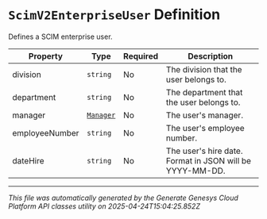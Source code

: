 # `ScimV2EnterpriseUser` Definition

Defines a SCIM enterprise user.

| Property | Type | Required | Description |
|----------|------|----------|-------------|
| division | `string` | No | The division that the user belongs to. |
| department | `string` | No | The department that the user belongs to. |
| manager | [`Manager`](manager-definition.md) | No | The user's manager. |
| employeeNumber | `string` | No | The user's employee number. |
| dateHire | `string` | No | The user's hire date. Format in JSON will be YYYY-MM-DD. |

---

*This file was automatically generated by the Generate Genesys Cloud Platform API classes utility on 2025-04-24T15:04:25.852Z*